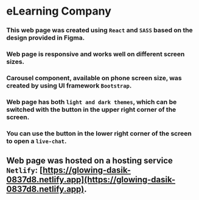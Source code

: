 # eLearning Company

### This web page was created using `React` and `SASS` based on the design provided in Figma.

### Web page is responsive and works well on different screen sizes.
### Carousel component, available on phone screen size, was created by using UI framework `Bootstrap`.

### Web page has both `light and dark themes`, which can be switched with the button in the upper right corner of the screen.
### You can use the button in the lower right corner of the screen to open a `live-chat`.

## Web page was hosted on a hosting service `Netlify`: [https://glowing-dasik-0837d8.netlify.app](https://glowing-dasik-0837d8.netlify.app).


